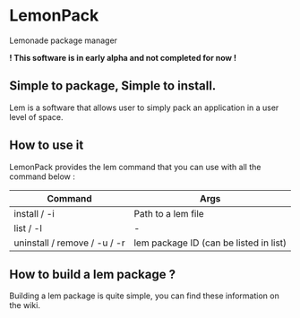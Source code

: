 # LemonPack
Lemonade package manager

**! This software is in early alpha and not completed for now !**

## Simple to package, Simple to install.
Lem is a software that allows user to simply pack an application in a user level of space.

## How to use it

LemonPack provides the lem command that you can use with all the command below :

| Command | Args |
| ------------- | ------------- |
| install / -i | Path to a lem file |
| list / -l | - |
| uninstall / remove / -u / -r | lem package ID (can be listed in list) |

## How to build a lem package ?

Building a lem package is quite simple, you can find these information on the wiki.
